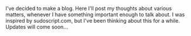 I've decided to make a blog. Here I'll post my thoughts about various
matters, whenever I have something important enough to talk about. I was
inspired by sudoscript.com, but I've been thinking about this for a
while. Updates will come soon…
